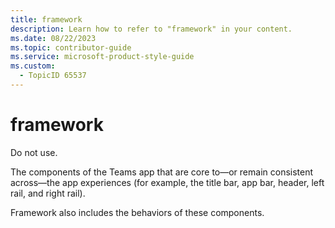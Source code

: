 ```yaml
---
title: framework
description: Learn how to refer to "framework" in your content.
ms.date: 08/22/2023
ms.topic: contributor-guide
ms.service: microsoft-product-style-guide
ms.custom:
  - TopicID 65537
---
```



# framework

Do not use.  

The components of the Teams app that are core to—or remain consistent across—the app experiences (for example, the title bar, app bar, header, left rail, and right rail).  

Framework also includes the behaviors of these components.  

